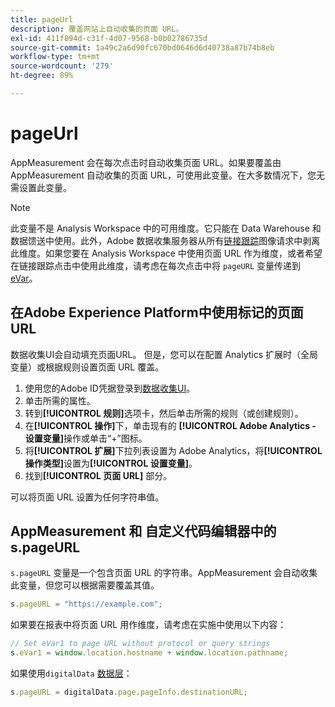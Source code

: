 ```yaml
---
title: pageUrl
description: 覆盖网站上自动收集的页面 URL。
exl-id: 411f894d-c31f-4d07-9568-b0b02786735d
source-git-commit: 1a49c2a6d90fc670bd0646d6d40738a87b74b8eb
workflow-type: tm+mt
source-wordcount: '279'
ht-degree: 89%

---
```


# pageUrl

AppMeasurement 会在每次点击时自动收集页面 URL。如果要覆盖由 AppMeasurement 自动收集的页面 URL，可使用此变量。在大多数情况下，您无需设置此变量。

>[!NOTE]
>
>此变量不是 Analysis Workspace 中的可用维度。它只能在 Data Warehouse 和数据馈送中使用。此外，Adobe 数据收集服务器从所有[链接跟踪](/help/implement/vars/functions/tl-method.md)图像请求中剥离此维度。如果您要在 Analysis Workspace 中使用页面 URL 作为维度，或者希望在链接跟踪点击中使用此维度，请考虑在每次点击中将 `pageURL` 变量传递到 [eVar](evar.md)。

## 在Adobe Experience Platform中使用标记的页面URL

数据收集UI会自动填充页面URL。 但是，您可以在配置 Analytics 扩展时（全局变量）或根据规则设置页面 URL 覆盖。

1. 使用您的Adobe ID凭据登录到[数据收集UI](https://experience.adobe.com/data-collection)。
2. 单击所需的属性。
3. 转到&#x200B;**[!UICONTROL 规则]**&#x200B;选项卡，然后单击所需的规则（或创建规则）。
4. 在&#x200B;**[!UICONTROL 操作]**&#x200B;下，单击现有的 **[!UICONTROL Adobe Analytics - 设置变量]**&#x200B;操作或单击“+”图标。
5. 将&#x200B;**[!UICONTROL 扩展]**&#x200B;下拉列表设置为 Adobe Analytics，将&#x200B;**[!UICONTROL 操作类型]**&#x200B;设置为&#x200B;**[!UICONTROL 设置变量]**。
6. 找到&#x200B;**[!UICONTROL 页面 URL]** 部分。

可以将页面 URL 设置为任何字符串值。

## AppMeasurement 和 自定义代码编辑器中的 s.pageURL

`s.pageURL` 变量是一个包含页面 URL 的字符串。AppMeasurement 会自动收集此变量，但您可以根据需要覆盖其值。

```js
s.pageURL = "https://example.com";
```

如果要在报表中将页面 URL 用作维度，请考虑在实施中使用以下内容：

```js
// Set eVar1 to page URL without protocol or query strings
s.eVar1 = window.location.hostname + window.location.pathname;
```

如果使用`digitalData` [数据层](../../prepare/data-layer.md)：

```js
s.pageURL = digitalData.page.pageInfo.destinationURL;
```
